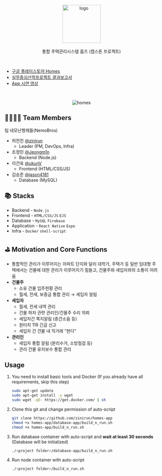 <p align="center">
<img src="./.github/logo.png" alt="logo" width="125" />
<br />
<br />
통합 주택관리시스템 홈즈 (캡스톤 프로젝트)
</p>
<br />

- [구글 플레이스토어 Homes](https://play.google.com/store/apps/details?id=com.nemobros.homes)
- [실무중심산학프로젝트 결과보고서](./.github/report.pdf)
- [App 시연 영상](https://s3.us-west-2.amazonaws.com/secure.notion-static.com/45795d3a-c2fa-4f6a-8522-611c1c8d992a/vllo.mp4?X-Amz-Algorithm=AWS4-HMAC-SHA256&X-Amz-Credential=AKIAT73L2G45O3KS52Y5%2F20210222%2Fus-west-2%2Fs3%2Faws4_request&X-Amz-Date=20210222T133017Z&X-Amz-Expires=86400&X-Amz-Signature=3f4da966d9ed68cfae6a90f9b24af876ad1286e26ad2a8abd231d7d69c740e90&X-Amz-SignedHeaders=host&response-content-disposition=filename%20%3D%22vllo.mp4%22)

<br />
<p align="center">
<img src="./.github/homes.png" alt="homes" />
</p>

## 👨‍👨‍👦‍👦 Team Members
팀 네모난형제들(NemoBros)
- 허전진 [@zinirun](https://github.com/zinirun)
  - Leader (PM, DevOps, Infra)
- 조정민 [@Jeongm1n](https://github.com/Jeongm1n)
  - Backend (Node.js)
- 이건욱 [@ukunV](https://github.com/ukunV)
  - Frontend (HTML/CSS/JS)
- 김승준 [@jason4181](https://github.com/jason4181)
  - Database (MySQL)

## 📚 Stacks
- Backend - `Node.js`
- Frontend - `HTML/CSS/JS` `EJS`
- Database - `MySQL` `Firebase`
- Application - `React Native` `Expo`
- Infra - `Docker` `shell-script`

## ⛳ Motivation and Core Functions
- 통합적인 관리가 이루어지는 아파트 단지와 달리 대학가, 주택가 등 일반 임대형 주택에서는 건물에 대한 관리가 이루어지기 힘들고, 건물주와 세입자와의 소통이 어려움
- **건물주**
    - 소유 건물 입주현황 관리
    - 월세, 전세, 보증금 통합 관리 → 세입자 알림
- **세입자**
    - 월세, 전세 내역 관리
    - 건물 하자 관련 관리인/건물주 수리 의뢰
    - 세입자간 쪽지알림 (층간소음 등)
    - 원터치 119 긴급 신고
    - 세입자 간 건물 내 직거래 "판다"
- **관리인**
    - 세입자 통합 알림 (분리수거, 소방점검 등)
    - 관리 건물 유지보수 통합 관리

## Usage

1. You need to install basic tools and Docker (If you already have all requirements, skip this step)
    ```bash
    sudo apt-get update
    sudo apt-get install -y wget
    sudo wget -qO- https://get.docker.com/ | sh
    ```

2. Clone this git and change permission of auto-script
    ```bash
    git clone https://github.com/zinirun/homes-app
    chmod +x homes-app/database-app/build_n_run.sh
    chmod +x homes-app/build_n_run.sh
    ```

3. Run database container with auto-script and **wait at least 30 seconds** (Database will be initialized)
    ```bash
    ./<project folder>/database-app/build_n_run.sh
    ```

4. Run node container with auto-script
    ```bash
    ./<project folder>/build_n_run.sh
    ```
